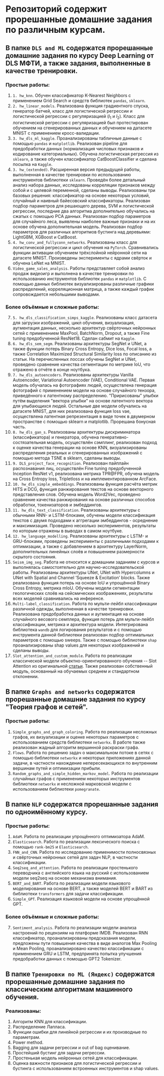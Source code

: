 # Репозиторий содержит прорешанные домашние задания по различным курсам. 

## В папке ``DLS and ML`` содержатся прорешанные домашние задания по курсу Deep Learning от DLS МФТИ, а также задания, выполненные в качестве тренировки. 
### Простые работы: 
1. ``1. hw_knn``. Обучен классификатор K-Nearest Neighbors с применением Grid Search и средств библиотек ``pandas``, ``sklearn``. 
2. ``2. hw_linear_models``. Реализована функция градиентного спуска, генератор батчей, класс для логистической регрессии и логистической регрессии с регуляризацией ($l_1$ и $l_2$). Класс для логистической регрессии с регуляризацией был протестирован обучением на сгенерированных данных и обучением на датасете MNIST с применением кросс-валидации.
3. ``3. hw_dls_ml_kaggle``. Проанализированы табличные данные с помощью ``pandas`` и ``matplotlib``. Реализован pipeline для предобработки данных (нормализация числовых признаков и кодирование категориальных). Обучена логистическая регрессия из ``sklearn``, а также обучен классификатор CatBoostClassifier и сделана посылка на ``Kaggle``.
4. ``3. hw_(extended)``. Расширенная версия предыдущей работы, выполненная в качестве тренировки по использованию инструментов библиотеки ``sklearn``. Проведён более детальный анализ набора данных, исследованы корреляции признаков между собой и с целевой переменной, сделаны выводы. Реализованы три базовых решения: классификатор на основе некоторых условий, случайный и наивный байесовский классификаторы. Реализован подбор параметров для решающего дерева, SVM и логистической регрессии, последние два алгоритма дополнительно обучались на сжатых с помощью PCA данных. Реализован подбор параметров для случайного леса, выявлены наиболее важные признаки и на их основе обучена дополнительная модель. Реализован подбор параметров для различных алгоритмов бустинга над деревьями: LightGBM, XGBoost и CatBoost.
5. ``4. hw_conv_and_fullyconn_networks``. Реализованы класс для логистической регрессии и цикл обучения на ``PyTorch``. Сравнивались функции активации обучением трёхслойной нейронной сети на датасете MNIST. Произведены эксперименты с ядрами свёрток и обучена LeNet на MNIST.
6. ``Video_game_sales_analysis``. Работы представляет собой анализ продаж видеоигр и выполнена в качестве тренировки по использованию инструментов библиотек ``pandas`` и ``matplotlib``. С помощью данных библиотек визуализированы различные графики распределений, корреляционная матрица, а также каждый график сопровождается небольшими выводами. 

### Более объёмные и сложные работы:
7. ``5. hw_dls_classification_simps_kaggle``. Реализованы класс датасета для загрузки изображений, цикл обучения, визуализация, аугментация данных, несколько архитектур свёрточных нейронных сетей с применением MaxPool, BatchNorm, Dropout, а также Fine tuning предобученной ResNet18. Сделан сабмит на ``Kaggle``.
8. ``6. hw_dls_sem_segm``. Реализованы архитектуры SegNet и UNet, а также функции потерь Binary Cross Entropy, Dice loss, Focal loss, а также Correlation Maximized Structural Similarity loss по описанию из статьи. На перечисленных лоссах обучены SegNet и UNet, проведено сравнение качества сегментации по метрике IoU, что отражено в отчёте в конце ноутбука. 
9. ``7. hw_dls_autoencoders``. Реализованы архитектуры Vanilla Autoencoder, Variational Autoencoder (VAE), Conditional VAE. Первая модель обучалась на фотографиях людей, осуществлена генерация фотографий с применением модели на основе случайного тензора, приведённого к латентному распределению. "Пририсованы" улыбки путём выделения "вектора улыбки" на основе латентного вектора для улыбающихся людей. Остальные две модели обучались на датасете MNIST, для них реализована функция loss vae, осуществлена латентная репрезентация в виде точек в двумерном пространстве с помощью sklearn и matplotlib. Прорешана бонусная часть. 
10. ``8. hw_dls_gan_s``. Реализованы архитектуры дискриминатора (классификатора) и генератора, обучена генеративно-состязательная модель, осуществлён сэмплинг, реализован подход к оценке качества генерации на основе KNN, визуализированы распределения реальных и сгенерированных изображений с помощью метода TSNE в sklearn, сделаны выводы.
11. ``9. DLS_project_face_recognition``. Реализован пайплайн распознавания лиц, осуществлён Fine tuning предобученной Inception ResNet v1, реализована метрика TPR@FPR, обучена модель на Cross Entropy loss, Tripletloss и на имплементированном ArcFace.
12. ``10. hw_dls_simple_embeddings``. Реализованы функция расчёта метрик HITS и DCG, функция ранжирования текстов на основе векторного представления слов. Обучена модель Word2Vec, проведено сравнение качества ранжирования на основе различных способов обработки, токенизаторов и эмбеддингов. 
13. ``11. hw_dls_text_classification``. Реализованы архитектуры с обычными RNN- и LSTM-блоками, обучены модели классификация текстов с двумя подходами к аггрегации эмбеддингов - осреднение и максимизация. Проведено несколько экспериментов, результаты по которым отражены в выводах в самом ноутбуке.  
14. ``12. hw_language_modelling``. Реализованы архитектуры с LSTM- и GRU-блоками, проведены эксперименты с различными подходами к оптимизации, а также с добавлением в архитектуру LayerNorm, дополнительных линейных слоёв и повышением размерности скрытого состояния. 
15. ``Seism_img_seg``. Работа не относится к домашним заданиям с курсов и выполнялась самостоятельно для научно-исследовательской работы. Реализованы архитектуры UNet, UNet with Hypercolumns и UNet with Spatial and Channel ‘Squeeze & Excitation’ blocks. Также реализована функция потерь на основе IoU и упрощённой Binary Cross Entropy, метрика mIoU. Обучены модели сегментации геологических слоёв на сейсмических изображениях, результаты всех моделей сравнивались на инференсе. 
16. ``Multi-label_classification``. Работа по мульти-лейбл классификации различной одежды, выполненная в качестве тренировки. Реализована предобработка данных и аугментация на основе случайного весового семплера, функция потерь для мульти-лейбл классификации, метрика и архитектура модели. Интегрирована библиотека ``wandb`` для логирования результатов и с помощью инструмента данной библиотеки реализован подбор оптимальных параметров с помощью sweeps. Также с помощью библиотеки ``shap`` проанализированы shap values для некоторых изображений и сделаны выводы.
17. ``Slot_attention_and_custom_module``. Работа по реализации классической модели объектно-ориентированного обучения -- Slot Attention из оригинальной [статьи](https://arxiv.org/pdf/2006.15055.pdf). Также реализован собственный модуль, основанный на обучаемых среднем и стандартном отклонении. 

## В папке ``Graphs and networks`` содержатся прорешанные домашние задания по курсу "Теория графов и сетей".
### Простые работы: 
1. ``Simple_graphs_and_graph_coloring``. Работа по реализации несложных графов, их визуализации и оценке некоторых параметров с использованием средств библиотеки ``networkx``. В работе также реализован жадный алгоритм вершинной раскраски графа. 
2. ``Flows``. Работа по решению задач о максимальном потоке в сетях с помощью библиотеки ``networkx`` и некоторых приложениях данной задачи, в частности нахождение непересекающихся по внутренним вершинам путей и оптимизации прибыли. 
3. ``Random_graphs_and_simple_hidden_markov_model``. Работа по реализации случайных графов с применением некоторых инструментов библиотеки ``networkx`` и несложной марковской модели с использованием библиотеки ``pomegranate``. 

## В папке ``NLP`` содержатся прорешанные задания по одноимённому курсу. 
### Простые работы: 
1. ``AdaM``. Работа по реализации упрощённого оптимизатора AdaM. 
2. ``Elasticsearch``. Работа по реализации лексического поиска с помощью ``rank-bm25`` и ``Elasticsearch``. 
3. ``FNN_and_CNN``. Работа по исследованию применимости полносвязных и свёрточных нейронных сетей для задач NLP, в частности классификации.
4. ``Seq2seq_and_attention``. Работа по реализации простенького переводчика с английского языка на русский с использованием модели seq2seq на основе механизма внимания.
5. ``BERT_and_BART``. Работа по реализации модели языкового моделирования на основе BERT, а также моделей BERT и BART из библиотеки ``transformers`` для задачи классификации. 
6. ``Simple_GPT``. Реализация языковой модели на основе упрощённой GPT.

### Более объёмные и сложные работы: 
7. ``Sentiment_analysis``. Работа по реализации модели анализа настроений по рецензиям на платформе IMDB. Реализован RNN классификатор, проанализированы предсказания модели, предложены пути повышения качества в виде аналогов Max Pooling и Mean Pooling, проанализировано качество классификации с применением GRU и LSTM, предпринята попытка улучшения предобработки данных с помощью GPT2 Tokenizer. 

## В папке ``Тренировки по ML (Яндекс)`` содержатся прорешанные домашние задания по классическим алгоритмам машинного обучения. 
### Реализованы: 
1. Алгоритм KNN для классификации.
2. Распределение Лапласа.
3. Функции ошибки для линейной регрессии и их производные по параметрам.
4. Power method.
5. Bagging для задачи регрессии и out of bag оценивание.
6. Простейший бустинг для задачи регрессии.
7. Простенькая модель нейронных сетей для классификации.
8. Оценка важности признаков для логистической регрессии и бустинга с использованием встроенных инструментов и shap values.

